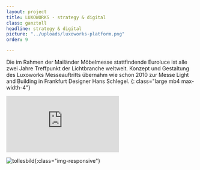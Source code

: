 ```yaml
---
layout: project
title: LUXOWORKS - strategy & digital
class: ganztoll
headline: strategy & digital
picture: "../uploads/luxoworks-platform.png"
order: 9

---
```

Die im Rahmen der Mailänder Möbelmesse stattfindende Euroluce ist alle zwei Jahre Treffpunkt der Lichtbranche weltweit. Konzept und Gestaltung des Luxoworks Messeauftritts übernahm wie schon 2010 zur Messe Light and Building in Frankfurt Designer Hans Schlegel.
{: class="large mb4 max-width-4"}

<div class="embed-container"><iframe src="https://player.vimeo.com/video/18850712?color=ffffff&title=0&byline=0&portrait=0" frameborder="0" webkitallowfullscreen="" mozallowfullscreen="" allowfullscreen=""></iframe></div>

![tollesbild](../uploads/luxoworks-platform.png){:class="img-responsive"}